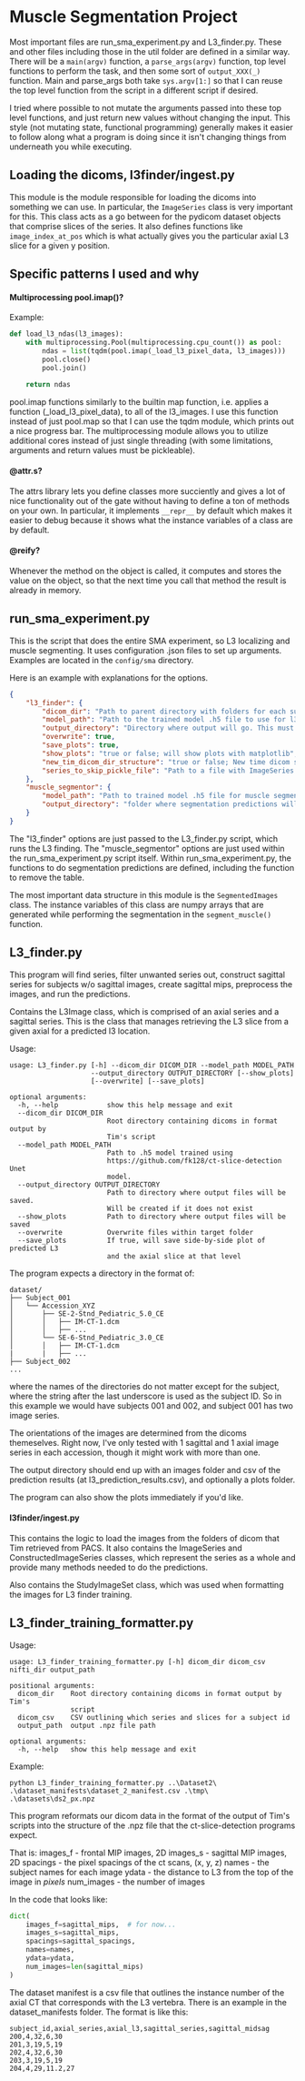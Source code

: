 
# Muscle Segmentation Project

Most important files are run_sma_experiment.py and L3_finder.py. These and other files
including those in the util folder are defined in a similar way. There will be a ```main(argv)```
function, a ```parse_args(argv)``` function, top level functions to perform the task, and then
some sort of ```output_XXX(_)``` function. Main and parse_args both take ```sys.argv[1:]``` so
that I can reuse the top level function from the script in a different script if desired.

I tried where possible to not mutate the arguments passed into these top level functions, and just return
new values without changing the input. This style (not mutating state, functional programming)
generally makes it easier to follow along what a program is doing since it isn't changing things from
underneath you while executing.

## Loading the dicoms, l3finder/ingest.py
This module is the module responsible for loading the dicoms into something we can use.
In particular, the ```ImageSeries``` class is very important for this. This class acts
as a go between for the pydicom dataset objects that comprise slices of the series. 
It also defines functions like ```image_index_at_pos``` which is what actually
gives you the particular axial L3 slice for a given y position.  

## Specific patterns I used and why

#### Multiprocessing pool.imap()?
Example:
```python
def load_l3_ndas(l3_images):
    with multiprocessing.Pool(multiprocessing.cpu_count()) as pool:
        ndas = list(tqdm(pool.imap(_load_l3_pixel_data, l3_images)))
        pool.close()
        pool.join()

    return ndas
```
pool.imap functions similarly to the builtin map function, i.e. applies a function (_load_l3_pixel_data), to
all of the l3_images. I use this function instead of just pool.map so that I can use the tqdm
module, which prints out a nice progress bar. The multiprocessing module allows you to
utilize additional cores instead of just single threading (with some limitations, arguments and return values must be pickleable).

#### @attr.s?
The attrs library lets you define classes more succiently and gives a lot of nice
functionality out of the gate without having to define a ton of methods on your own.
In particular, it implements ```__repr__``` by default which makes it easier to debug
because it shows what the instance variables of a class are by default.

#### @reify?
Whenever the method on the object is called, it computes and stores the value on the object, so that the
next time you call that method the result is already in memory.


## run_sma_experiment.py

This is the script that does the entire SMA experiment, so L3 localizing and muscle segmenting.
It uses configuration .json files to set up arguments. Examples are located in the `config/sma` directory.

Here is an example with explanations for the options.

```json
{
    "l3_finder": {
        "dicom_dir": "Path to parent directory with folders for each subject.",
        "model_path": "Path to the trained model .h5 file to use for l3 localization",
        "output_directory": "Directory where output will go. This must exist before hand",
        "overwrite": true, 
        "save_plots": true,
        "show_plots": "true or false; will show plots with matplotlib",
        "new_tim_dicom_dir_structure": "true or false; New time dicom structure does not have a folder for the accession within top level subject folder",
        "series_to_skip_pickle_file": "Path to a file with ImageSeries objects pickled that you want to exclude in addition to those excluded by the filters"
    },
    "muscle_segmentor": {
        "model_path": "Path to trained model .h5 file for muscle segmentation",
        "output_directory": "folder where segmentation predictions will go, must exist"
    }
}
```

The "l3_finder" options are just passed to the L3_finder.py script, which runs the L3 finding.
The "muscle_segmentor" options are just used within the run_sma_experiment.py script itself.
Within run_sma_experiment.py, the functions to do segmentation predictions are defined, including
the function to remove the table. 

The most important data structure in this module is the ```SegmentedImages``` class.
The instance variables of this class are numpy arrays that are generated while
performing the segmentation in the ```segment_muscle()``` function.


## L3_finder.py
This program will find series, filter unwanted series out, construct sagittal
series for subjects w/o sagittal images, create sagittal mips,
preprocess the images, and run the predictions.

Contains the L3Image class, which is comprised of an axial series and a sagittal series.
This is the class that manages retrieving the L3 slice from a given axial for a 
predicted l3 location.



Usage:
```
usage: L3_finder.py [-h] --dicom_dir DICOM_DIR --model_path MODEL_PATH
                    --output_directory OUTPUT_DIRECTORY [--show_plots]
                    [--overwrite] [--save_plots]

optional arguments:
  -h, --help            show this help message and exit
  --dicom_dir DICOM_DIR
                        Root directory containing dicoms in format output by
                        Tim's script
  --model_path MODEL_PATH
                        Path to .h5 model trained using
                        https://github.com/fk128/ct-slice-detection Unet
                        model.
  --output_directory OUTPUT_DIRECTORY
                        Path to directory where output files will be saved.
                        Will be created if it does not exist
  --show_plots          Path to directory where output files will be saved
  --overwrite           Overwrite files within target folder
  --save_plots          If true, will save side-by-side plot of predicted L3
                        and the axial slice at that level
```

The program expects a directory in the format of:
```
dataset/
├── Subject_001
│   └── Accession_XYZ
│       ├── SE-2-Stnd_Pediatric_5.0_CE
│       │   ├── IM-CT-1.dcm
│       │   ├── ...
│       └── SE-6-Stnd_Pediatric_3.0_CE
│       │   ├── IM-CT-1.dcm
|       |   ├── ...
├── Subject_002
...
```

where the names of the directories do not matter except for the subject, where
the string after the last underscore is used as the subject ID. So in this example
we would have subjects 001 and 002, and subject 001 has two image series.

The orientations of the images are determined from the dicoms themeselves. 
Right now, I've only tested with 1 sagittal and 1 axial image series in each accession,
though it might work with more than one.

The output directory should end up with an images folder and csv of the prediction 
results (at l3_prediction_results.csv), and optionally a plots folder.

The program can also show the plots immediately if you'd like.


#### l3finder/ingest.py
This contains the logic to load the images from the folders of dicom that Tim
retrieved from PACS. It also contains the ImageSeries and ConstructedImageSeries
classes, which represent the series as a whole and provide many methods needed
to do the predictions.

Also contains the StudyImageSet class, which was used when formatting the images
for L3 finder training.



## L3_finder_training_formatter.py
Usage:
```
usage: L3_finder_training_formatter.py [-h] dicom_dir dicom_csv nifti_dir output_path

positional arguments:
  dicom_dir    Root directory containing dicoms in format output by Tim's
               script
  dicom_csv    CSV outlining which series and slices for a subject id
  output_path  output .npz file path

optional arguments:
  -h, --help   show this help message and exit
```

Example:
```
python L3_finder_training_formatter.py ..\Dataset2\ .\dataset_manifests\dataset_2_manifest.csv .\tmp\ .\datasets\ds2_px.npz
```

This program reformats our dicom data in the format of the output of Tim's scripts into the structure of the .npz file that the ct-slice-detection programs expect.

That is:
images_f - frontal MIP images, 2D
images_s - sagittal MIP images, 2D
spacings - the pixel spacings of the ct scans, (x, y, z)
names - the subject names for each image
ydata - the distance to L3 from the top of the image in _pixels_
num_images - the number of images

In the code that looks like:
```python
dict(
    images_f=sagittal_mips,  # for now...
    images_s=sagittal_mips,
    spacings=sagittal_spacings,
    names=names,
    ydata=ydata,
    num_images=len(sagittal_mips)
)
```

The dataset manifest is a csv file that outlines the instance number of the axial CT that corresponds with the L3 vertebra. There is an example in the dataset_manifests folder. The format is like this:

```csv
subject_id,axial_series,axial_l3,sagittal_series,sagittal_midsag
200,4,32,6,30
201,3,19,5,19
202,4,32,6,30
203,3,19,5,19
204,4,29,11.2,27
```

